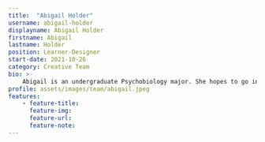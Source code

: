 ```yaml
---
title:  "Abigail Holder"
username: abigail-holder
displayname: Abigail Holder
firstname: Abigail
lastname: Holder
position: Learner-Designer
start-date: 2021-10-26
category: Creative Team
bio: >- 
    Abigail is an undergraduate Psychobiology major. She hopes to go into research studying learning in the brain and is passionate about designing accessible resources that help all students learn in a way that is most meaningful to them.   
profile: assets/images/team/abigail.jpeg
features:
    - feature-title: 
      feature-img: 
      feature-url: 
      feature-note: 
---
```

